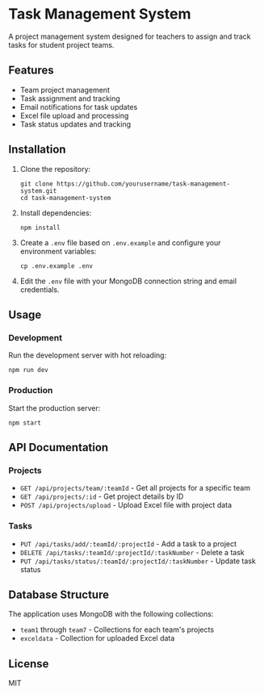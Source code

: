 # Task Management System

A project management system designed for teachers to assign and track tasks for student project teams.

## Features

- Team project management
- Task assignment and tracking
- Email notifications for task updates
- Excel file upload and processing
- Task status updates and tracking

## Installation

1. Clone the repository:
   ```
   git clone https://github.com/yourusername/task-management-system.git
   cd task-management-system
   ```

2. Install dependencies:
   ```
   npm install
   ```

3. Create a `.env` file based on `.env.example` and configure your environment variables:
   ```
   cp .env.example .env
   ```

4. Edit the `.env` file with your MongoDB connection string and email credentials.

## Usage

### Development

Run the development server with hot reloading:

```
npm run dev
```

### Production

Start the production server:

```
npm start
```

## API Documentation

### Projects

- `GET /api/projects/team/:teamId` - Get all projects for a specific team
- `GET /api/projects/:id` - Get project details by ID
- `POST /api/projects/upload` - Upload Excel file with project data

### Tasks

- `PUT /api/tasks/add/:teamId/:projectId` - Add a task to a project
- `DELETE /api/tasks/:teamId/:projectId/:taskNumber` - Delete a task
- `PUT /api/tasks/status/:teamId/:projectId/:taskNumber` - Update task status

## Database Structure

The application uses MongoDB with the following collections:

- `team1` through `team7` - Collections for each team's projects
- `exceldata` - Collection for uploaded Excel data

## License

MIT